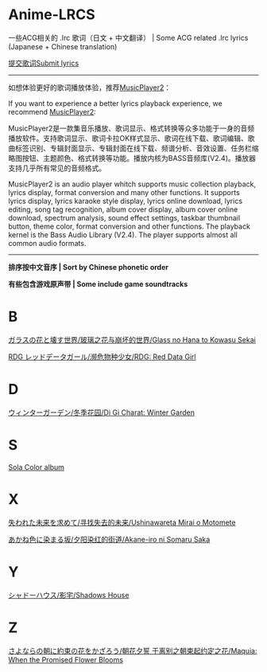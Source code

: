 # Anime-LRCS

一些ACG相关的 .lrc 歌词（日文 + 中文翻译） | Some ACG related .lrc lyrics (Japanese + Chinese translation)

[提交歌词Submit lyrics](https://github.com/Little-Data/Anime-LRCS/issues/new?assignees=&labels=Submit&projects=&template=submit-lyrics.md&title=Submit+lyrics)

----

如想体验更好的歌词播放体验，推荐[MusicPlayer2](https://github.com/zhongyang219/MusicPlayer2)：

If you want to experience a better lyrics playback experience, we recommend [MusicPlayer2](https://github.com/zhongyang219/MusicPlayer2):

MusicPlayer2是一款集音乐播放、歌词显示、格式转换等众多功能于一身的音频播放软件。支持歌词显示、歌词卡拉OK样式显示、歌词在线下载、歌词编辑、歌曲标签识别、专辑封面显示、专辑封面在线下载、频谱分析、音效设置、任务栏缩略图按钮、主题颜色、格式转换等功能。播放内核为BASS音频库(V2.4)。播放器支持几乎所有常见的音频格式。

MusicPlayer2 is an audio player whitch supports music collection playback, lyrics display, format conversion and many other functions. It supports lyrics display, lyrics karaoke style display, lyrics online download, lyrics editing, song tag recognition, album cover display, album cover online download, spectrum analysis, sound effect settings, taskbar thumbnail button, theme color, format conversion and other functions. The playback kernel is the Bass Audio Library (V2.4). The player supports almost all common audio formats.

----

**排序按中文音序 | Sort by Chinese phonetic order**

**有些包含游戏原声带 | Some include game soundtracks**

# B

[ガラスの花と壊す世界/玻璃之花与崩坏的世界/Glass no Hana to Kowasu Sekai](https://github.com/Little-Data/Anime-LRCS/tree/main/2016/%E3%82%AC%E3%83%A9%E3%82%B9%E3%81%AE%E8%8A%B1%E3%81%A8%E5%A3%8A%E3%81%99%E4%B8%96%E7%95%8C)

[RDG レッドデータガール/濒危物种少女/RDG: Red Data Girl](https://github.com/Little-Data/Anime-LRCS/tree/main/2013/RDG_%E3%83%AC%E3%83%83%E3%83%89%E3%83%87%E3%83%BC%E3%82%BF%E3%82%AC%E3%83%BC%E3%83%AB)

# D

[ウィンターガーデン/冬季花园/Di Gi Charat: Winter Garden](https://github.com/Little-Data/Anime-LRCS/tree/main/2012/%E3%82%A6%E3%82%A3%E3%83%B3%E3%82%BF%E3%83%BC%E3%82%AC%E3%83%BC%E3%83%87%E3%83%B3)

# S

[Sola Color album](https://github.com/Little-Data/Anime-LRCS/tree/main/2007/Sola%20Color%20album)

# X

[失われた未来を求めて/寻找失去的未来/Ushinawareta Mirai o Motomete](https://github.com/Little-Data/Anime-LRCS/tree/main/2014/%E5%A4%B1%E3%82%8F%E3%82%8C%E3%81%9F%E6%9C%AA%E6%9D%A5%E3%82%92%E6%B1%82%E3%82%81%E3%81%A6)

[あかね色に染まる坂/夕阳染红的街道/Akane-iro ni Somaru Saka](https://github.com/Little-Data/Anime-LRCS/tree/main/2008/%E3%81%82%E3%81%8B%E3%81%AD%E8%89%B2%E3%81%AB%E6%9F%93%E3%81%BE%E3%82%8B%E5%9D%82)

# Y

[シャドーハウス/影宅/Shadows House](https://github.com/Little-Data/Anime-LRCS/tree/main/2021/%E3%82%B7%E3%83%A3%E3%83%89%E3%83%BC%E3%83%8F%E3%82%A6%E3%82%B9)

# Z

[さよならの朝に約束の花をかざろう/朝花夕誓 于离别之朝束起约定之花/Maquia: When the Promised Flower Blooms](https://github.com/Little-Data/Anime-LRCS/tree/main/2018/さよならの朝に約束の花をかざろう)
